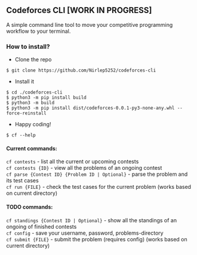 ## Codeforces CLI [WORK IN PROGRESS]

A simple command line tool to move your competitive programming workflow to your terminal.

### How to install?

- Clone the repo
```
$ git clone https://github.com/Nirlep5252/codeforces-cli
```

- Install it
```
$ cd ./codeforces-cli
$ python3 -m pip install build
$ python3 -m build
$ python3 -m pip install dist/codeforces-0.0.1-py3-none-any.whl --force-reinstall
```

- Happy coding!
```
$ cf --help
```

#### Current commands:

`cf contests` - list all the current or upcoming contests \
`cf contests {ID}` - view all the problems of an ongoing contest \
`cf parse {Contest ID} {Problem ID | Optional}` - parse the problem and its test cases \
`cf run {FILE}` - check the test cases for the current problem (works based on current directory)

#### TODO commands:

`cf standings {Contest ID | Optional}` - show all the standings of an ongoing of finished contests \
`cf config` - save your username, password, problems-directory \
`cf submit {FILE}` - submit the problem (requires config) (works based on current directory)
